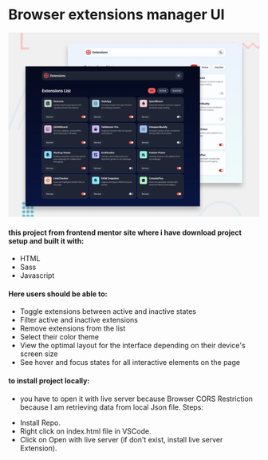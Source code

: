 # Browser extensions manager UI

![Design preview for the Browser extensions manager UI coding challenge](./preview.jpg)

#### this project from frontend mentor site where i have download project setup and built it with: 

- HTML
- Sass
- Javascript 

#### Here users should be able to: 

- Toggle extensions between active and inactive states
- Filter active and inactive extensions
- Remove extensions from the list
- Select their color theme
- View the optimal layout for the interface depending on their device's screen size
- See hover and focus states for all interactive elements on the page

#### to install project locally:
* you have to open it with live server because Browser CORS Restriction because I am retrieving data from local Json file. Steps:
- Install Repo.
- Right click on index.html file in VSCode.
- Click on Open with live server (if don't exist, install live server Extension).

